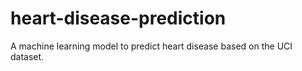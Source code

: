 # heart-disease-prediction
A machine learning model to predict heart disease based on the UCI dataset.
